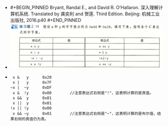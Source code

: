 - #+BEGIN_PINNED
  Bryant, Randal E., and David R. O’Hallaron. 深入理解计算机系统. Translated by 龚奕利 and 贺莲. Third Edition. Beijing: 机械工业出版社, 2016.p40
  #+END_PINNED
- ![image.png](../assets/image_1666925410814_0.png)
- ```text
   x &   y		0x20
   x |   y 		0x7F
  ~x |  ~y 		0xDF 		
   x &  !y 		0x00		//注意表达式右侧是"!"，这表明计算的是真值。
   x &&  y		0x01
   x ||  y		0x01
  !x || !y 		0x00
   x && ~y		0x01		//注意表达式右侧是"~"，这表明计算的是布尔值，结果右侧的真值仍为真。
  ```